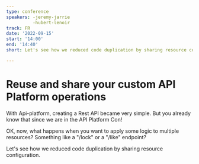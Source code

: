 ```yaml
---
type: conference
speakers: -jeremy-jarrie
          -hubert-lenoir
track: FR
date: '2022-09-15'
start: '14:00'
end: '14:40'
short: Let's see how we reduced code duplication by sharing resource configuration

---
```


# Reuse and share your custom API Platform operations

With Api-platform, creating a Rest API became very simple. But you already know that since we are in the API Platform Con!

OK, now, what happens when you want to apply some logic to multiple resources? Something like a "/lock" or a "/like" endpoint?

Let's see how we reduced code duplication by sharing resource configuration.









